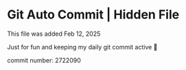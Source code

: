 # Git Auto Commit | Hidden File

This file was added Feb 12, 2025

Just for fun and keeping my daily git commit active 🤪

commit number: 2722090
